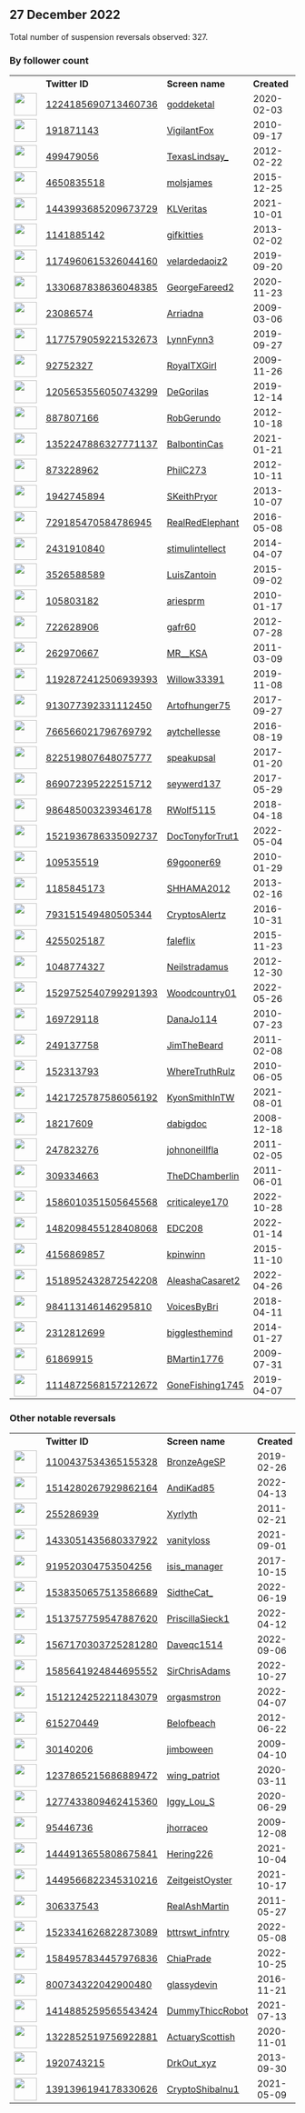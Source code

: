 
## 27 December 2022
Total number of suspension reversals observed: 327.

### By follower count
<table><tr><th></th><th align="left">Twitter ID</th><th align="left">Screen name</th>
<th align="left">Created</th><th align="left">Status</th><th align="left">Suspended</th><th align="left">Followers</th>
<tr><td><a href="https://pbs.twimg.com/profile_images/1608136152720019460/nl6ZckdK_normal.jpg"><img src="https://pbs.twimg.com/profile_images/1608136152720019460/nl6ZckdK_normal.jpg" width="40px" height="40px" align="center"/></a></td><td><a href="https://twitter.com/intent/user?user_id=1224185690713460736">1224185690713460736</a></td><td><a href="https://twitter.com/goddeketal">goddeketal</a></td><td>2020-02-03</td><td align="center"></td><td></td><td>223445</td></tr>
<tr><td><a href="https://pbs.twimg.com/profile_images/1607580433604116481/uns-clm4_normal.jpg"><img src="https://pbs.twimg.com/profile_images/1607580433604116481/uns-clm4_normal.jpg" width="40px" height="40px" align="center"/></a></td><td><a href="https://twitter.com/intent/user?user_id=191871143">191871143</a></td><td><a href="https://twitter.com/VigilantFox">VigilantFox</a></td><td>2010-09-17</td><td align="center"></td><td>2022-03-08</td><td>187372</td></tr>
<tr><td><a href="https://pbs.twimg.com/profile_images/1518773103005945857/beBM6fXl_normal.jpg"><img src="https://pbs.twimg.com/profile_images/1518773103005945857/beBM6fXl_normal.jpg" width="40px" height="40px" align="center"/></a></td><td><a href="https://twitter.com/intent/user?user_id=499479056">499479056</a></td><td><a href="https://twitter.com/TexasLindsay_">TexasLindsay_</a></td><td>2012-02-22</td><td align="center"></td><td>2022-08-10</td><td>78725</td></tr>
<tr><td><a href="https://pbs.twimg.com/profile_images/1409530084030025732/fMdEhpIb_normal.jpg"><img src="https://pbs.twimg.com/profile_images/1409530084030025732/fMdEhpIb_normal.jpg" width="40px" height="40px" align="center"/></a></td><td><a href="https://twitter.com/intent/user?user_id=4650835518">4650835518</a></td><td><a href="https://twitter.com/molsjames">molsjames</a></td><td>2015-12-25</td><td align="center"></td><td>2022-09-12</td><td>69891</td></tr>
<tr><td><a href="https://pbs.twimg.com/profile_images/1456824277534052363/SeluwvV8_normal.jpg"><img src="https://pbs.twimg.com/profile_images/1456824277534052363/SeluwvV8_normal.jpg" width="40px" height="40px" align="center"/></a></td><td><a href="https://twitter.com/intent/user?user_id=1443993685209673729">1443993685209673729</a></td><td><a href="https://twitter.com/KLVeritas">KLVeritas</a></td><td>2021-10-01</td><td align="center"></td><td>2022-05-26</td><td>66478</td></tr>
<tr><td><a href="https://pbs.twimg.com/profile_images/3424946333/6ead4754bb47e8ec302c1d536cb693b1_normal.gif"><img src="https://pbs.twimg.com/profile_images/3424946333/6ead4754bb47e8ec302c1d536cb693b1_normal.gif" width="40px" height="40px" align="center"/></a></td><td><a href="https://twitter.com/intent/user?user_id=1141885142">1141885142</a></td><td><a href="https://twitter.com/gifkitties">gifkitties</a></td><td>2013-02-02</td><td align="center"></td><td>2022-11-25</td><td>61513</td></tr>
<tr><td><a href="https://pbs.twimg.com/profile_images/1214220495580794883/BMtx-jbq_normal.jpg"><img src="https://pbs.twimg.com/profile_images/1214220495580794883/BMtx-jbq_normal.jpg" width="40px" height="40px" align="center"/></a></td><td><a href="https://twitter.com/intent/user?user_id=1174960615326044160">1174960615326044160</a></td><td><a href="https://twitter.com/velardedaoiz2">velardedaoiz2</a></td><td>2019-09-20</td><td align="center"></td><td>2022-09-22</td><td>49092</td></tr>
<tr><td><a href="https://pbs.twimg.com/profile_images/1332759485476200448/oSVbRSED_normal.jpg"><img src="https://pbs.twimg.com/profile_images/1332759485476200448/oSVbRSED_normal.jpg" width="40px" height="40px" align="center"/></a></td><td><a href="https://twitter.com/intent/user?user_id=1330687838636048385">1330687838636048385</a></td><td><a href="https://twitter.com/GeorgeFareed2">GeorgeFareed2</a></td><td>2020-11-23</td><td align="center"></td><td>2022-07-15</td><td>37587</td></tr>
<tr><td><a href="https://pbs.twimg.com/profile_images/1621671039431487489/Jlwoghr9_normal.jpg"><img src="https://pbs.twimg.com/profile_images/1621671039431487489/Jlwoghr9_normal.jpg" width="40px" height="40px" align="center"/></a></td><td><a href="https://twitter.com/intent/user?user_id=23086574">23086574</a></td><td><a href="https://twitter.com/Arriadna">Arriadna</a></td><td>2009-03-06</td><td align="center"></td><td>2022-06-08</td><td>37161</td></tr>
<tr><td><a href="https://pbs.twimg.com/profile_images/1608325505824002049/AujDFguY_normal.jpg"><img src="https://pbs.twimg.com/profile_images/1608325505824002049/AujDFguY_normal.jpg" width="40px" height="40px" align="center"/></a></td><td><a href="https://twitter.com/intent/user?user_id=1177579059221532673">1177579059221532673</a></td><td><a href="https://twitter.com/LynnFynn3">LynnFynn3</a></td><td>2019-09-27</td><td align="center"></td><td></td><td>35066</td></tr>
<tr><td><a href="https://pbs.twimg.com/profile_images/1627607071318319106/RK_F4Roe_normal.jpg"><img src="https://pbs.twimg.com/profile_images/1627607071318319106/RK_F4Roe_normal.jpg" width="40px" height="40px" align="center"/></a></td><td><a href="https://twitter.com/intent/user?user_id=92752327">92752327</a></td><td><a href="https://twitter.com/RoyalTXGirl">RoyalTXGirl</a></td><td>2009-11-26</td><td align="center"></td><td>2022-12-13</td><td>22284</td></tr>
<tr><td><a href="https://pbs.twimg.com/profile_images/1619848031339257857/zd4pY3B4_normal.jpg"><img src="https://pbs.twimg.com/profile_images/1619848031339257857/zd4pY3B4_normal.jpg" width="40px" height="40px" align="center"/></a></td><td><a href="https://twitter.com/intent/user?user_id=1205653556050743299">1205653556050743299</a></td><td><a href="https://twitter.com/DeGorilas">DeGorilas</a></td><td>2019-12-14</td><td align="center"></td><td>2022-02-26</td><td>21342</td></tr>
<tr><td><a href="https://pbs.twimg.com/profile_images/2759403466/e37b63a45d3e2e19e213a30bf4aedbdd_normal.jpeg"><img src="https://pbs.twimg.com/profile_images/2759403466/e37b63a45d3e2e19e213a30bf4aedbdd_normal.jpeg" width="40px" height="40px" align="center"/></a></td><td><a href="https://twitter.com/intent/user?user_id=887807166">887807166</a></td><td><a href="https://twitter.com/RobGerundo">RobGerundo</a></td><td>2012-10-18</td><td align="center"></td><td>2022-11-15</td><td>20389</td></tr>
<tr><td><a href="https://pbs.twimg.com/profile_images/1534181888126074885/tx5tpxfR_normal.jpg"><img src="https://pbs.twimg.com/profile_images/1534181888126074885/tx5tpxfR_normal.jpg" width="40px" height="40px" align="center"/></a></td><td><a href="https://twitter.com/intent/user?user_id=1352247886327771137">1352247886327771137</a></td><td><a href="https://twitter.com/BalbontinCas">BalbontinCas</a></td><td>2021-01-21</td><td align="center"></td><td>2022-12-21</td><td>19331</td></tr>
<tr><td><a href="https://pbs.twimg.com/profile_images/1409448194669486080/ll7DTMZ4_normal.jpg"><img src="https://pbs.twimg.com/profile_images/1409448194669486080/ll7DTMZ4_normal.jpg" width="40px" height="40px" align="center"/></a></td><td><a href="https://twitter.com/intent/user?user_id=873228962">873228962</a></td><td><a href="https://twitter.com/PhilC273">PhilC273</a></td><td>2012-10-11</td><td align="center"></td><td>2022-12-23</td><td>13967</td></tr>
<tr><td><a href="https://pbs.twimg.com/profile_images/1308252298490109960/B6I7CCkQ_normal.jpg"><img src="https://pbs.twimg.com/profile_images/1308252298490109960/B6I7CCkQ_normal.jpg" width="40px" height="40px" align="center"/></a></td><td><a href="https://twitter.com/intent/user?user_id=1942745894">1942745894</a></td><td><a href="https://twitter.com/SKeithPryor">SKeithPryor</a></td><td>2013-10-07</td><td align="center"></td><td>2022-11-10</td><td>12385</td></tr>
<tr><td><a href="https://pbs.twimg.com/profile_images/923371357311602688/GbjsNtur_normal.jpg"><img src="https://pbs.twimg.com/profile_images/923371357311602688/GbjsNtur_normal.jpg" width="40px" height="40px" align="center"/></a></td><td><a href="https://twitter.com/intent/user?user_id=729185470584786945">729185470584786945</a></td><td><a href="https://twitter.com/RealRedElephant">RealRedElephant</a></td><td>2016-05-08</td><td align="center">🚫</td><td></td><td>11934</td></tr>
<tr><td><a href="https://pbs.twimg.com/profile_images/1001106663187853312/4MNZ730__normal.jpg"><img src="https://pbs.twimg.com/profile_images/1001106663187853312/4MNZ730__normal.jpg" width="40px" height="40px" align="center"/></a></td><td><a href="https://twitter.com/intent/user?user_id=2431910840">2431910840</a></td><td><a href="https://twitter.com/stimulintellect">stimulintellect</a></td><td>2014-04-07</td><td align="center"></td><td></td><td>11057</td></tr>
<tr><td><a href="https://pbs.twimg.com/profile_images/1570832362950328322/f-PZBugq_normal.jpg"><img src="https://pbs.twimg.com/profile_images/1570832362950328322/f-PZBugq_normal.jpg" width="40px" height="40px" align="center"/></a></td><td><a href="https://twitter.com/intent/user?user_id=3526588589">3526588589</a></td><td><a href="https://twitter.com/LuisZantoin">LuisZantoin</a></td><td>2015-09-02</td><td align="center"></td><td>2022-11-15</td><td>10979</td></tr>
<tr><td><a href="https://pbs.twimg.com/profile_images/1626067879744483331/WpbkFXpI_normal.jpg"><img src="https://pbs.twimg.com/profile_images/1626067879744483331/WpbkFXpI_normal.jpg" width="40px" height="40px" align="center"/></a></td><td><a href="https://twitter.com/intent/user?user_id=105803182">105803182</a></td><td><a href="https://twitter.com/ariesprm">ariesprm</a></td><td>2010-01-17</td><td align="center"></td><td>2022-09-09</td><td>9671</td></tr>
<tr><td><a href="https://pbs.twimg.com/profile_images/1005586206313230337/owEW9AGh_normal.jpg"><img src="https://pbs.twimg.com/profile_images/1005586206313230337/owEW9AGh_normal.jpg" width="40px" height="40px" align="center"/></a></td><td><a href="https://twitter.com/intent/user?user_id=722628906">722628906</a></td><td><a href="https://twitter.com/gafr60">gafr60</a></td><td>2012-07-28</td><td align="center"></td><td>2022-12-10</td><td>9070</td></tr>
<tr><td><a href="https://pbs.twimg.com/profile_images/1321950759907401731/zYtF60_T_normal.png"><img src="https://pbs.twimg.com/profile_images/1321950759907401731/zYtF60_T_normal.png" width="40px" height="40px" align="center"/></a></td><td><a href="https://twitter.com/intent/user?user_id=262970667">262970667</a></td><td><a href="https://twitter.com/MR__KSA">MR__KSA</a></td><td>2011-03-09</td><td align="center"></td><td>2022-11-05</td><td>8334</td></tr>
<tr><td><a href="https://pbs.twimg.com/profile_images/1330506924929003522/YlK8Zz94_normal.jpg"><img src="https://pbs.twimg.com/profile_images/1330506924929003522/YlK8Zz94_normal.jpg" width="40px" height="40px" align="center"/></a></td><td><a href="https://twitter.com/intent/user?user_id=1192872412506939393">1192872412506939393</a></td><td><a href="https://twitter.com/Willow33391">Willow33391</a></td><td>2019-11-08</td><td align="center"></td><td>2022-12-21</td><td>7186</td></tr>
<tr><td><a href="https://pbs.twimg.com/profile_images/1507405240181657609/Xzgqk-1m_normal.jpg"><img src="https://pbs.twimg.com/profile_images/1507405240181657609/Xzgqk-1m_normal.jpg" width="40px" height="40px" align="center"/></a></td><td><a href="https://twitter.com/intent/user?user_id=913077392331112450">913077392331112450</a></td><td><a href="https://twitter.com/Artofhunger75">Artofhunger75</a></td><td>2017-09-27</td><td align="center">🚫</td><td>2022-06-01</td><td>6685</td></tr>
<tr><td><a href="https://pbs.twimg.com/profile_images/1607927441980534785/jnYBqFvw_normal.jpg"><img src="https://pbs.twimg.com/profile_images/1607927441980534785/jnYBqFvw_normal.jpg" width="40px" height="40px" align="center"/></a></td><td><a href="https://twitter.com/intent/user?user_id=766566021796769792">766566021796769792</a></td><td><a href="https://twitter.com/aytchellesse">aytchellesse</a></td><td>2016-08-19</td><td align="center"></td><td></td><td>6398</td></tr>
<tr><td><a href="https://pbs.twimg.com/profile_images/856301571222720513/mwJkfvWh_normal.jpg"><img src="https://pbs.twimg.com/profile_images/856301571222720513/mwJkfvWh_normal.jpg" width="40px" height="40px" align="center"/></a></td><td><a href="https://twitter.com/intent/user?user_id=822519807648075777">822519807648075777</a></td><td><a href="https://twitter.com/speakupsal">speakupsal</a></td><td>2017-01-20</td><td align="center"></td><td></td><td>6381</td></tr>
<tr><td><a href="https://pbs.twimg.com/profile_images/1051338822892572672/cb9SL4C1_normal.jpg"><img src="https://pbs.twimg.com/profile_images/1051338822892572672/cb9SL4C1_normal.jpg" width="40px" height="40px" align="center"/></a></td><td><a href="https://twitter.com/intent/user?user_id=869072395222515712">869072395222515712</a></td><td><a href="https://twitter.com/seywerd137">seywerd137</a></td><td>2017-05-29</td><td align="center"></td><td></td><td>6230</td></tr>
<tr><td><a href="https://pbs.twimg.com/profile_images/1056266783940923393/xsygL_XF_normal.jpg"><img src="https://pbs.twimg.com/profile_images/1056266783940923393/xsygL_XF_normal.jpg" width="40px" height="40px" align="center"/></a></td><td><a href="https://twitter.com/intent/user?user_id=986485003239346178">986485003239346178</a></td><td><a href="https://twitter.com/RWolf5115">RWolf5115</a></td><td>2018-04-18</td><td align="center"></td><td>2022-09-19</td><td>6113</td></tr>
<tr><td><a href="https://pbs.twimg.com/profile_images/1607740120697913345/YaPDkXYx_normal.jpg"><img src="https://pbs.twimg.com/profile_images/1607740120697913345/YaPDkXYx_normal.jpg" width="40px" height="40px" align="center"/></a></td><td><a href="https://twitter.com/intent/user?user_id=1521936786335092737">1521936786335092737</a></td><td><a href="https://twitter.com/DocTonyforTrut1">DocTonyforTrut1</a></td><td>2022-05-04</td><td align="center"></td><td>2022-06-08</td><td>5756</td></tr>
<tr><td><a href="https://pbs.twimg.com/profile_images/1355069380560900097/ClgkP4Wx_normal.jpg"><img src="https://pbs.twimg.com/profile_images/1355069380560900097/ClgkP4Wx_normal.jpg" width="40px" height="40px" align="center"/></a></td><td><a href="https://twitter.com/intent/user?user_id=109535519">109535519</a></td><td><a href="https://twitter.com/69gooner69">69gooner69</a></td><td>2010-01-29</td><td align="center"></td><td>2022-04-23</td><td>5483</td></tr>
<tr><td><a href="https://pbs.twimg.com/profile_images/1605150283071471616/Jso9_184_normal.jpg"><img src="https://pbs.twimg.com/profile_images/1605150283071471616/Jso9_184_normal.jpg" width="40px" height="40px" align="center"/></a></td><td><a href="https://twitter.com/intent/user?user_id=1185845173">1185845173</a></td><td><a href="https://twitter.com/SHHAMA2012">SHHAMA2012</a></td><td>2013-02-16</td><td align="center"></td><td>2022-09-15</td><td>5213</td></tr>
<tr><td><a href="https://pbs.twimg.com/profile_images/1580836438551453698/bbnUfFiR_normal.jpg"><img src="https://pbs.twimg.com/profile_images/1580836438551453698/bbnUfFiR_normal.jpg" width="40px" height="40px" align="center"/></a></td><td><a href="https://twitter.com/intent/user?user_id=793151549480505344">793151549480505344</a></td><td><a href="https://twitter.com/CryptosAlertz">CryptosAlertz</a></td><td>2016-10-31</td><td align="center"></td><td>2022-12-04</td><td>4670</td></tr>
<tr><td><a href="https://pbs.twimg.com/profile_images/1345396292541886465/bqxT-gnI_normal.jpg"><img src="https://pbs.twimg.com/profile_images/1345396292541886465/bqxT-gnI_normal.jpg" width="40px" height="40px" align="center"/></a></td><td><a href="https://twitter.com/intent/user?user_id=4255025187">4255025187</a></td><td><a href="https://twitter.com/faleflix">faleflix</a></td><td>2015-11-23</td><td align="center"></td><td>2022-05-06</td><td>4089</td></tr>
<tr><td><a href="https://pbs.twimg.com/profile_images/972611022489030656/EKWKOFo-_normal.jpg"><img src="https://pbs.twimg.com/profile_images/972611022489030656/EKWKOFo-_normal.jpg" width="40px" height="40px" align="center"/></a></td><td><a href="https://twitter.com/intent/user?user_id=1048774327">1048774327</a></td><td><a href="https://twitter.com/Neilstradamus">Neilstradamus</a></td><td>2012-12-30</td><td align="center"></td><td></td><td>3962</td></tr>
<tr><td><a href="https://pbs.twimg.com/profile_images/1592640452636905476/VPnvNN-w_normal.jpg"><img src="https://pbs.twimg.com/profile_images/1592640452636905476/VPnvNN-w_normal.jpg" width="40px" height="40px" align="center"/></a></td><td><a href="https://twitter.com/intent/user?user_id=1529752540799291393">1529752540799291393</a></td><td><a href="https://twitter.com/Woodcountry01">Woodcountry01</a></td><td>2022-05-26</td><td align="center"></td><td>2022-12-21</td><td>3799</td></tr>
<tr><td><a href="https://pbs.twimg.com/profile_images/1616215549700182022/VHf2P825_normal.jpg"><img src="https://pbs.twimg.com/profile_images/1616215549700182022/VHf2P825_normal.jpg" width="40px" height="40px" align="center"/></a></td><td><a href="https://twitter.com/intent/user?user_id=169729118">169729118</a></td><td><a href="https://twitter.com/DanaJo114">DanaJo114</a></td><td>2010-07-23</td><td align="center"></td><td></td><td>3647</td></tr>
<tr><td><a href="https://pbs.twimg.com/profile_images/1328023600402735104/RlwQSYSL_normal.jpg"><img src="https://pbs.twimg.com/profile_images/1328023600402735104/RlwQSYSL_normal.jpg" width="40px" height="40px" align="center"/></a></td><td><a href="https://twitter.com/intent/user?user_id=249137758">249137758</a></td><td><a href="https://twitter.com/JimTheBeard">JimTheBeard</a></td><td>2011-02-08</td><td align="center"></td><td>2022-09-19</td><td>3466</td></tr>
<tr><td><a href="https://pbs.twimg.com/profile_images/491781653153329153/jcot3qpL_normal.jpeg"><img src="https://pbs.twimg.com/profile_images/491781653153329153/jcot3qpL_normal.jpeg" width="40px" height="40px" align="center"/></a></td><td><a href="https://twitter.com/intent/user?user_id=152313793">152313793</a></td><td><a href="https://twitter.com/WhereTruthRulz">WhereTruthRulz</a></td><td>2010-06-05</td><td align="center"></td><td></td><td>3370</td></tr>
<tr><td><a href="https://pbs.twimg.com/profile_images/1602964598491348992/y5-Kn-8v_normal.jpg"><img src="https://pbs.twimg.com/profile_images/1602964598491348992/y5-Kn-8v_normal.jpg" width="40px" height="40px" align="center"/></a></td><td><a href="https://twitter.com/intent/user?user_id=1421725787586056192">1421725787586056192</a></td><td><a href="https://twitter.com/KyonSmithInTW">KyonSmithInTW</a></td><td>2021-08-01</td><td align="center"></td><td>2022-12-25</td><td>3340</td></tr>
<tr><td><a href="https://pbs.twimg.com/profile_images/1106037299006054402/4769rBru_normal.png"><img src="https://pbs.twimg.com/profile_images/1106037299006054402/4769rBru_normal.png" width="40px" height="40px" align="center"/></a></td><td><a href="https://twitter.com/intent/user?user_id=18217609">18217609</a></td><td><a href="https://twitter.com/dabigdoc">dabigdoc</a></td><td>2008-12-18</td><td align="center"></td><td></td><td>3053</td></tr>
<tr><td><a href="https://pbs.twimg.com/profile_images/1616816823713894400/mUxZUVj6_normal.jpg"><img src="https://pbs.twimg.com/profile_images/1616816823713894400/mUxZUVj6_normal.jpg" width="40px" height="40px" align="center"/></a></td><td><a href="https://twitter.com/intent/user?user_id=247823276">247823276</a></td><td><a href="https://twitter.com/johnoneillfla">johnoneillfla</a></td><td>2011-02-05</td><td align="center">🚫</td><td>2022-09-14</td><td>2951</td></tr>
<tr><td><a href="https://pbs.twimg.com/profile_images/1128765974277230592/WOLyFo9v_normal.png"><img src="https://pbs.twimg.com/profile_images/1128765974277230592/WOLyFo9v_normal.png" width="40px" height="40px" align="center"/></a></td><td><a href="https://twitter.com/intent/user?user_id=309334663">309334663</a></td><td><a href="https://twitter.com/TheDChamberlin">TheDChamberlin</a></td><td>2011-06-01</td><td align="center"></td><td></td><td>2838</td></tr>
<tr><td><a href="https://pbs.twimg.com/profile_images/1615217170392272896/RZ08nK4x_normal.jpg"><img src="https://pbs.twimg.com/profile_images/1615217170392272896/RZ08nK4x_normal.jpg" width="40px" height="40px" align="center"/></a></td><td><a href="https://twitter.com/intent/user?user_id=1586010351505645568">1586010351505645568</a></td><td><a href="https://twitter.com/criticaleye170">criticaleye170</a></td><td>2022-10-28</td><td align="center"></td><td>2022-12-22</td><td>2741</td></tr>
<tr><td><a href="https://pbs.twimg.com/profile_images/1550534365985157120/tphh2v9y_normal.jpg"><img src="https://pbs.twimg.com/profile_images/1550534365985157120/tphh2v9y_normal.jpg" width="40px" height="40px" align="center"/></a></td><td><a href="https://twitter.com/intent/user?user_id=1482098455128408068">1482098455128408068</a></td><td><a href="https://twitter.com/EDC208">EDC208</a></td><td>2022-01-14</td><td align="center"></td><td>2022-12-23</td><td>2707</td></tr>
<tr><td><a href="https://pbs.twimg.com/profile_images/1051427153772994560/3nKMOzSf_normal.jpg"><img src="https://pbs.twimg.com/profile_images/1051427153772994560/3nKMOzSf_normal.jpg" width="40px" height="40px" align="center"/></a></td><td><a href="https://twitter.com/intent/user?user_id=4156869857">4156869857</a></td><td><a href="https://twitter.com/kpinwinn">kpinwinn</a></td><td>2015-11-10</td><td align="center"></td><td></td><td>2448</td></tr>
<tr><td><a href="https://pbs.twimg.com/profile_images/1613923613266305024/IfNlUyH4_normal.jpg"><img src="https://pbs.twimg.com/profile_images/1613923613266305024/IfNlUyH4_normal.jpg" width="40px" height="40px" align="center"/></a></td><td><a href="https://twitter.com/intent/user?user_id=1518952432872542208">1518952432872542208</a></td><td><a href="https://twitter.com/AleashaCasaret2">AleashaCasaret2</a></td><td>2022-04-26</td><td align="center"></td><td>2022-06-16</td><td>2401</td></tr>
<tr><td><a href="https://pbs.twimg.com/profile_images/1603743614542151680/UdbbnFH6_normal.jpg"><img src="https://pbs.twimg.com/profile_images/1603743614542151680/UdbbnFH6_normal.jpg" width="40px" height="40px" align="center"/></a></td><td><a href="https://twitter.com/intent/user?user_id=984113146146295810">984113146146295810</a></td><td><a href="https://twitter.com/VoicesByBri">VoicesByBri</a></td><td>2018-04-11</td><td align="center">🚫</td><td>2022-12-22</td><td>2304</td></tr>
<tr><td><a href="https://pbs.twimg.com/profile_images/1039928042435608577/oapxXN9p_normal.jpg"><img src="https://pbs.twimg.com/profile_images/1039928042435608577/oapxXN9p_normal.jpg" width="40px" height="40px" align="center"/></a></td><td><a href="https://twitter.com/intent/user?user_id=2312812699">2312812699</a></td><td><a href="https://twitter.com/bigglesthemind">bigglesthemind</a></td><td>2014-01-27</td><td align="center"></td><td></td><td>2299</td></tr>
<tr><td><a href="https://pbs.twimg.com/profile_images/886280236676988928/mFpNP2z2_normal.jpg"><img src="https://pbs.twimg.com/profile_images/886280236676988928/mFpNP2z2_normal.jpg" width="40px" height="40px" align="center"/></a></td><td><a href="https://twitter.com/intent/user?user_id=61869915">61869915</a></td><td><a href="https://twitter.com/BMartin1776">BMartin1776</a></td><td>2009-07-31</td><td align="center"></td><td></td><td>2108</td></tr>
<tr><td><a href="https://pbs.twimg.com/profile_images/1309860765663399938/Zop8mfaz_normal.jpg"><img src="https://pbs.twimg.com/profile_images/1309860765663399938/Zop8mfaz_normal.jpg" width="40px" height="40px" align="center"/></a></td><td><a href="https://twitter.com/intent/user?user_id=1114872568157212672">1114872568157212672</a></td><td><a href="https://twitter.com/GoneFishing1745">GoneFishing1745</a></td><td>2019-04-07</td><td align="center"></td><td>2022-04-06</td><td>2088</td></tr>
</table>

### Other notable reversals
<table><tr><th></th><th align="left">Twitter ID</th><th align="left">Screen name</th>
<th align="left">Created</th><th align="left">Status</th><th align="left">Suspended</th><th align="left">Followers</th>
<tr><td><a href="https://pbs.twimg.com/profile_images/1607800839338442754/LkH6wh9i_normal.jpg"><img src="https://pbs.twimg.com/profile_images/1607800839338442754/LkH6wh9i_normal.jpg" width="40px" height="40px" align="center"/></a></td><td><a href="https://twitter.com/intent/user?user_id=1100437534365155328">1100437534365155328</a></td><td><a href="https://twitter.com/BronzeAgeSP">BronzeAgeSP</a></td><td>2019-02-26</td><td align="center"></td><td>2022-07-03</td><td>992</td></tr>
<tr><td><a href="https://pbs.twimg.com/profile_images/1586922631994941446/3eyOmn1-_normal.jpg"><img src="https://pbs.twimg.com/profile_images/1586922631994941446/3eyOmn1-_normal.jpg" width="40px" height="40px" align="center"/></a></td><td><a href="https://twitter.com/intent/user?user_id=1514280267929862164">1514280267929862164</a></td><td><a href="https://twitter.com/AndiKad85">AndiKad85</a></td><td>2022-04-13</td><td align="center"></td><td>2022-12-14</td><td>165</td></tr>
<tr><td><a href="https://pbs.twimg.com/profile_images/1245860258884358147/ol-pIbq6_normal.png"><img src="https://pbs.twimg.com/profile_images/1245860258884358147/ol-pIbq6_normal.png" width="40px" height="40px" align="center"/></a></td><td><a href="https://twitter.com/intent/user?user_id=255286939">255286939</a></td><td><a href="https://twitter.com/Xyrlyth">Xyrlyth</a></td><td>2011-02-21</td><td align="center"></td><td>2022-12-26</td><td>638</td></tr>
<tr><td><a href="https://pbs.twimg.com/profile_images/1610522862191886336/mjwu5UkP_normal.jpg"><img src="https://pbs.twimg.com/profile_images/1610522862191886336/mjwu5UkP_normal.jpg" width="40px" height="40px" align="center"/></a></td><td><a href="https://twitter.com/intent/user?user_id=1433051435680337922">1433051435680337922</a></td><td><a href="https://twitter.com/vanityloss">vanityloss</a></td><td>2021-09-01</td><td align="center">👋</td><td>2022-12-20</td><td>73</td></tr>
<tr><td><a href="https://pbs.twimg.com/profile_images/1582422602533986310/WB9MHL_x_normal.jpg"><img src="https://pbs.twimg.com/profile_images/1582422602533986310/WB9MHL_x_normal.jpg" width="40px" height="40px" align="center"/></a></td><td><a href="https://twitter.com/intent/user?user_id=919520304753504256">919520304753504256</a></td><td><a href="https://twitter.com/isis_manager">isis_manager</a></td><td>2017-10-15</td><td align="center"></td><td>2022-12-21</td><td>150</td></tr>
<tr><td><a href="https://pbs.twimg.com/profile_images/1624441390527614978/n_Jli3bg_normal.jpg"><img src="https://pbs.twimg.com/profile_images/1624441390527614978/n_Jli3bg_normal.jpg" width="40px" height="40px" align="center"/></a></td><td><a href="https://twitter.com/intent/user?user_id=1538350657513586689">1538350657513586689</a></td><td><a href="https://twitter.com/SidtheCat_">SidtheCat_</a></td><td>2022-06-19</td><td align="center"></td><td>2022-12-09</td><td>204</td></tr>
<tr><td><a href="https://pbs.twimg.com/profile_images/1539528040341970944/W1LVxMRR_normal.jpg"><img src="https://pbs.twimg.com/profile_images/1539528040341970944/W1LVxMRR_normal.jpg" width="40px" height="40px" align="center"/></a></td><td><a href="https://twitter.com/intent/user?user_id=1513757759547887620">1513757759547887620</a></td><td><a href="https://twitter.com/PriscillaSieck1">PriscillaSieck1</a></td><td>2022-04-12</td><td align="center"></td><td>2022-12-16</td><td>950</td></tr>
<tr><td><a href="https://pbs.twimg.com/profile_images/1622237248354762755/lfYXU7B6_normal.jpg"><img src="https://pbs.twimg.com/profile_images/1622237248354762755/lfYXU7B6_normal.jpg" width="40px" height="40px" align="center"/></a></td><td><a href="https://twitter.com/intent/user?user_id=1567170303725281280">1567170303725281280</a></td><td><a href="https://twitter.com/Daveqc1514">Daveqc1514</a></td><td>2022-09-06</td><td align="center"></td><td>2022-12-16</td><td>385</td></tr>
<tr><td><a href="https://pbs.twimg.com/profile_images/1585657017603133440/-UVWF3am_normal.jpg"><img src="https://pbs.twimg.com/profile_images/1585657017603133440/-UVWF3am_normal.jpg" width="40px" height="40px" align="center"/></a></td><td><a href="https://twitter.com/intent/user?user_id=1585641924844695552">1585641924844695552</a></td><td><a href="https://twitter.com/SirChrisAdams">SirChrisAdams</a></td><td>2022-10-27</td><td align="center"></td><td>2022-12-16</td><td>86</td></tr>
<tr><td><a href="https://pbs.twimg.com/profile_images/1521499633410883587/YjhF4QKZ_normal.jpg"><img src="https://pbs.twimg.com/profile_images/1521499633410883587/YjhF4QKZ_normal.jpg" width="40px" height="40px" align="center"/></a></td><td><a href="https://twitter.com/intent/user?user_id=1512124252211843079">1512124252211843079</a></td><td><a href="https://twitter.com/orgasmstron">orgasmstron</a></td><td>2022-04-07</td><td align="center"></td><td>2022-12-22</td><td>13</td></tr>
<tr><td><a href="https://pbs.twimg.com/profile_images/1607461459532910595/hdeI1UMd_normal.jpg"><img src="https://pbs.twimg.com/profile_images/1607461459532910595/hdeI1UMd_normal.jpg" width="40px" height="40px" align="center"/></a></td><td><a href="https://twitter.com/intent/user?user_id=615270449">615270449</a></td><td><a href="https://twitter.com/Belofbeach">Belofbeach</a></td><td>2012-06-22</td><td align="center"></td><td>2022-12-02</td><td>394</td></tr>
<tr><td><a href="https://pbs.twimg.com/profile_images/1530499417924685824/mRfWZq1J_normal.jpg"><img src="https://pbs.twimg.com/profile_images/1530499417924685824/mRfWZq1J_normal.jpg" width="40px" height="40px" align="center"/></a></td><td><a href="https://twitter.com/intent/user?user_id=30140206">30140206</a></td><td><a href="https://twitter.com/jimboween">jimboween</a></td><td>2009-04-10</td><td align="center"></td><td>2022-12-21</td><td>227</td></tr>
<tr><td><a href="https://pbs.twimg.com/profile_images/1624520711942307842/lZnaCKmN_normal.jpg"><img src="https://pbs.twimg.com/profile_images/1624520711942307842/lZnaCKmN_normal.jpg" width="40px" height="40px" align="center"/></a></td><td><a href="https://twitter.com/intent/user?user_id=1237865215686889472">1237865215686889472</a></td><td><a href="https://twitter.com/wing_patriot">wing_patriot</a></td><td>2020-03-11</td><td align="center"></td><td>2022-12-24</td><td>549</td></tr>
<tr><td><a href="https://pbs.twimg.com/profile_images/1445228928877146116/2QQiWZt__normal.jpg"><img src="https://pbs.twimg.com/profile_images/1445228928877146116/2QQiWZt__normal.jpg" width="40px" height="40px" align="center"/></a></td><td><a href="https://twitter.com/intent/user?user_id=1277433809462415360">1277433809462415360</a></td><td><a href="https://twitter.com/Iggy_Lou_S">Iggy_Lou_S</a></td><td>2020-06-29</td><td align="center"></td><td>2022-12-14</td><td>365</td></tr>
<tr><td><a href="https://pbs.twimg.com/profile_images/1325344716674785281/yjsQ9j4j_normal.jpg"><img src="https://pbs.twimg.com/profile_images/1325344716674785281/yjsQ9j4j_normal.jpg" width="40px" height="40px" align="center"/></a></td><td><a href="https://twitter.com/intent/user?user_id=95446736">95446736</a></td><td><a href="https://twitter.com/jhorraceo">jhorraceo</a></td><td>2009-12-08</td><td align="center"></td><td>2022-12-02</td><td>1035</td></tr>
<tr><td><a href="https://pbs.twimg.com/profile_images/1444915098397679618/HS9gYxRy_normal.jpg"><img src="https://pbs.twimg.com/profile_images/1444915098397679618/HS9gYxRy_normal.jpg" width="40px" height="40px" align="center"/></a></td><td><a href="https://twitter.com/intent/user?user_id=1444913655808675841">1444913655808675841</a></td><td><a href="https://twitter.com/Hering226">Hering226</a></td><td>2021-10-04</td><td align="center"></td><td>2022-12-10</td><td>1063</td></tr>
<tr><td><a href="https://pbs.twimg.com/profile_images/1524046172641325056/l4P-bwXY_normal.jpg"><img src="https://pbs.twimg.com/profile_images/1524046172641325056/l4P-bwXY_normal.jpg" width="40px" height="40px" align="center"/></a></td><td><a href="https://twitter.com/intent/user?user_id=1449566822345310216">1449566822345310216</a></td><td><a href="https://twitter.com/ZeitgeistOyster">ZeitgeistOyster</a></td><td>2021-10-17</td><td align="center"></td><td>2022-10-20</td><td>1407</td></tr>
<tr><td><a href="https://pbs.twimg.com/profile_images/1463691919209512960/RfVlPESv_normal.jpg"><img src="https://pbs.twimg.com/profile_images/1463691919209512960/RfVlPESv_normal.jpg" width="40px" height="40px" align="center"/></a></td><td><a href="https://twitter.com/intent/user?user_id=306337543">306337543</a></td><td><a href="https://twitter.com/RealAshMartin">RealAshMartin</a></td><td>2011-05-27</td><td align="center"></td><td>2022-12-22</td><td>1528</td></tr>
<tr><td><a href="https://pbs.twimg.com/profile_images/1590471616307335168/nxXlA48Y_normal.jpg"><img src="https://pbs.twimg.com/profile_images/1590471616307335168/nxXlA48Y_normal.jpg" width="40px" height="40px" align="center"/></a></td><td><a href="https://twitter.com/intent/user?user_id=1523341626822873089">1523341626822873089</a></td><td><a href="https://twitter.com/bttrswt_infntry">bttrswt_infntry</a></td><td>2022-05-08</td><td align="center">🚫</td><td>2022-12-21</td><td>24</td></tr>
<tr><td><a href="https://pbs.twimg.com/profile_images/1584957930138439684/gHRQTBno_normal.png"><img src="https://pbs.twimg.com/profile_images/1584957930138439684/gHRQTBno_normal.png" width="40px" height="40px" align="center"/></a></td><td><a href="https://twitter.com/intent/user?user_id=1584957834457976836">1584957834457976836</a></td><td><a href="https://twitter.com/ChiaPrade">ChiaPrade</a></td><td>2022-10-25</td><td align="center">🔒</td><td>2022-12-04</td><td>32</td></tr>
<tr><td><a href="https://pbs.twimg.com/profile_images/1616358955835441152/Mje14Qvy_normal.jpg"><img src="https://pbs.twimg.com/profile_images/1616358955835441152/Mje14Qvy_normal.jpg" width="40px" height="40px" align="center"/></a></td><td><a href="https://twitter.com/intent/user?user_id=800734322042900480">800734322042900480</a></td><td><a href="https://twitter.com/glassydevin">glassydevin</a></td><td>2016-11-21</td><td align="center">🔒</td><td>2022-12-22</td><td>324</td></tr>
<tr><td><a href="https://pbs.twimg.com/profile_images/1537122009049612289/bfRvB_xF_normal.png"><img src="https://pbs.twimg.com/profile_images/1537122009049612289/bfRvB_xF_normal.png" width="40px" height="40px" align="center"/></a></td><td><a href="https://twitter.com/intent/user?user_id=1414885259565543424">1414885259565543424</a></td><td><a href="https://twitter.com/DummyThiccRobot">DummyThiccRobot</a></td><td>2021-07-13</td><td align="center"></td><td>2022-12-05</td><td>144</td></tr>
<tr><td><a href="https://pbs.twimg.com/profile_images/1322853194918170625/Qv2qAJzI_normal.jpg"><img src="https://pbs.twimg.com/profile_images/1322853194918170625/Qv2qAJzI_normal.jpg" width="40px" height="40px" align="center"/></a></td><td><a href="https://twitter.com/intent/user?user_id=1322852519756922881">1322852519756922881</a></td><td><a href="https://twitter.com/ActuaryScottish">ActuaryScottish</a></td><td>2020-11-01</td><td align="center"></td><td>2022-12-22</td><td>1541</td></tr>
<tr><td><a href="https://pbs.twimg.com/profile_images/1427648683416461320/jqp5apxY_normal.jpg"><img src="https://pbs.twimg.com/profile_images/1427648683416461320/jqp5apxY_normal.jpg" width="40px" height="40px" align="center"/></a></td><td><a href="https://twitter.com/intent/user?user_id=1920743215">1920743215</a></td><td><a href="https://twitter.com/DrkOut_xyz">DrkOut_xyz</a></td><td>2013-09-30</td><td align="center"></td><td>2022-12-05</td><td>16</td></tr>
<tr><td><a href="https://pbs.twimg.com/profile_images/1391396905633021963/JIwxpgYT_normal.jpg"><img src="https://pbs.twimg.com/profile_images/1391396905633021963/JIwxpgYT_normal.jpg" width="40px" height="40px" align="center"/></a></td><td><a href="https://twitter.com/intent/user?user_id=1391396194178330626">1391396194178330626</a></td><td><a href="https://twitter.com/CryptoShibaInu1">CryptoShibaInu1</a></td><td>2021-05-09</td><td align="center"></td><td>2022-12-13</td><td>34</td></tr>
</table>
